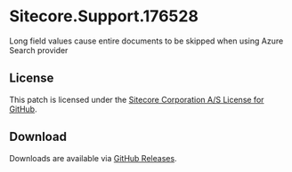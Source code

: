 # Sitecore.Support.176528
Long field values cause entire documents to be skipped when using Azure Search provider

## License  
This patch is licensed under the [Sitecore Corporation A/S License for GitHub](https://github.com/sitecoresupport/Sitecore.Support.176528/blob/master/LICENSE).  

## Download  
Downloads are available via [GitHub Releases](https://github.com/sitecoresupport/Sitecore.Support.176528/releases).  

